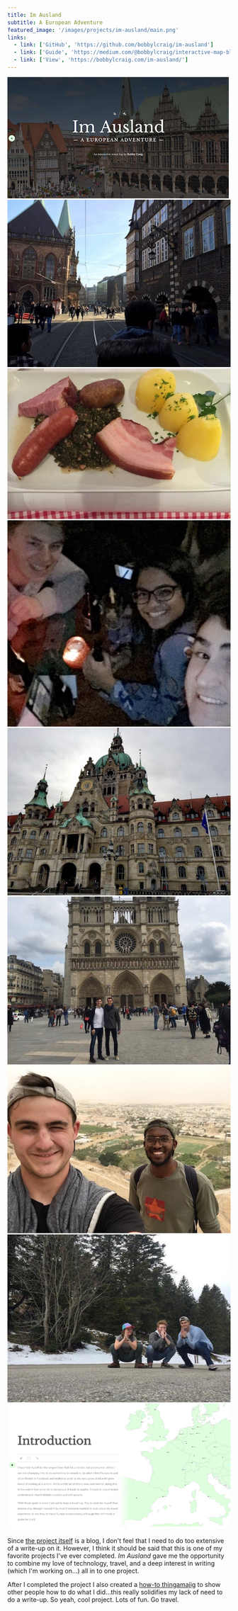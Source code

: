 ```yaml
---
title: Im Ausland
subtitle: A European Adventure
featured_image: '/images/projects/im-ausland/main.png'
links:
  - link: ['GitHub', 'https://github.com/bobbylcraig/im-ausland']
  - link: ['Guide', 'https://medium.com/@bobbylcraig/interactive-map-blog-study-abroad-project-ef87e3e938fb']
  - link: ['View', 'https://bobbylcraig.com/im-ausland/']
---
```


<div class="gallery" data-columns="3">
	<img src="/images/projects/im-ausland/1.png">
	<img src="/images/projects/im-ausland/2.jpg">
	<img src="/images/projects/im-ausland/3.jpg">
	<img src="/images/projects/im-ausland/4.jpg">
	<img src="/images/projects/im-ausland/5.jpg">
	<img src="/images/projects/im-ausland/6.jpg">
	<img src="/images/projects/im-ausland/7.jpg">
	<img src="/images/projects/im-ausland/8.jpg">
	<img src="/images/projects/im-ausland/main.png">
</div>

Since [the project itself](https://bobbylcraig.com/im-ausland/) is a blog, I don't feel that I need to do too extensive of a write-up on it. However, I think it should be said that this is one of my favorite projects I've ever completed. _Im Ausland_ gave me the opportunity to combine my love of technology, travel, and a deep interest in writing (which I'm working on...) all in to one project.

After I completed the project I also created a [how-to thingamajig](https://medium.com/@bobbylcraig/interactive-map-blog-study-abroad-project-ef87e3e938fb) to show other people how to do what I did...this really solidifies my lack of need to do a write-up. So yeah, cool project. Lots of fun. Go travel.